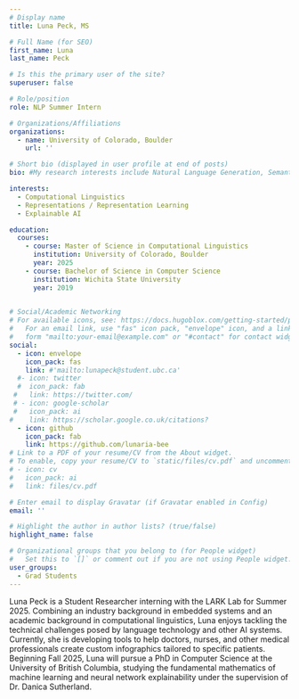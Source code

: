 ```yaml
---
# Display name
title: Luna Peck, MS

# Full Name (for SEO)
first_name: Luna 
last_name: Peck

# Is this the primary user of the site?
superuser: false

# Role/position
role: NLP Summer Intern

# Organizations/Affiliations
organizations:
  - name: University of Colorado, Boulder
    url: ''

# Short bio (displayed in user profile at end of posts)
bio: #My research interests include Natural Language Generation, Semantic Representation, Summarization Evaluation, Graph-based NLP, and AI applications in medicine and education. 

interests:
  - Computational Linguistics
  - Representations / Representation Learning
  - Explainable AI

education:
  courses:
    - course: Master of Science in Computational Linguistics
      institution: University of Colorado, Boulder
      year: 2025
    - course: Bachelor of Science in Computer Science
      institution: Wichita State University
      year: 2019
      

# Social/Academic Networking
# For available icons, see: https://docs.hugoblox.com/getting-started/page-builder/#icons
#   For an email link, use "fas" icon pack, "envelope" icon, and a link in the
#   form "mailto:your-email@example.com" or "#contact" for contact widget.
social:
  - icon: envelope
    icon_pack: fas
    link: #'mailto:lunapeck@student.ubc.ca'
  #- icon: twitter
  #  icon_pack: fab
 #   link: https://twitter.com/
 # - icon: google-scholar
 #   icon_pack: ai
#    link: https://scholar.google.co.uk/citations?
  - icon: github
    icon_pack: fab
    link: https://github.com/lunaria-bee
# Link to a PDF of your resume/CV from the About widget.
# To enable, copy your resume/CV to `static/files/cv.pdf` and uncomment the lines below.
# - icon: cv
#   icon_pack: ai
#   link: files/cv.pdf

# Enter email to display Gravatar (if Gravatar enabled in Config)
email: ''

# Highlight the author in author lists? (true/false)
highlight_name: false

# Organizational groups that you belong to (for People widget)
#   Set this to `[]` or comment out if you are not using People widget.
user_groups:
  - Grad Students
---
```


Luna Peck is a Student Researcher interning with the LARK Lab for Summer 2025. Combining an industry background in embedded systems and an academic background in computational linguistics, Luna enjoys tackling the technical challenges posed by language technology and other AI systems. Currently, she is developing tools to help doctors, nurses, and other medical professionals create custom infographics tailored to specific patients. Beginning Fall 2025, Luna will pursue a PhD in Computer Science at the University of British Columbia, studying the fundamental mathematics of machine learning and neural network explainability under the supervision of Dr. Danica Sutherland.
